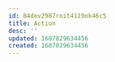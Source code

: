 ```yaml
---
id: 84dev2987roit4119ok46c5
title: Action
desc: ''
updated: 1687829634456
created: 1687829634456
---
```

